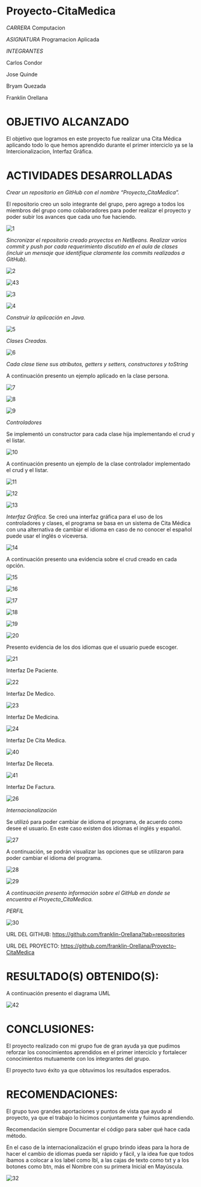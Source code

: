 # Proyecto-CitaMedica
*CARRERA*
Computacion

*ASIGNATURA*
Programacion Aplicada

*INTEGRANTES*

Carlos Condor

Jose Quinde

Bryam Quezada

Franklin Orellana

# OBJETIVO ALCANZADO

El objetivo que logramos en este proyecto fue realizar una Cita Médica aplicando todo lo que hemos aprendido durante el primer interciclo ya se la Intercionalizacion, Interfaz Gráfica.

# ACTIVIDADES DESARROLLADAS
*Crear un repositorio en GitHub con el nombre “Proyecto_CitaMedica”.*

El repositorio creo un solo integrante del grupo, pero agrego a todos los miembros del grupo como colaboradores para poder realizar el proyecto y poder subir los avances que cada uno fue haciendo.

![1](https://user-images.githubusercontent.com/49033454/58679728-65b90480-832a-11e9-9c0e-76b6d51b258b.png)

*Sincronizar el repositorio creado proyectos en NetBeans. Realizar varios commit y push por cada requerimiento discutido en el aula de clases (incluir un mensaje que identifique claramente los commits realizados a GitHub).*

![2](https://user-images.githubusercontent.com/49033454/58694666-32da3500-8359-11e9-95a8-a5d1af15115b.png)

![43](https://user-images.githubusercontent.com/49033454/58694690-438aab00-8359-11e9-8164-f5443c3898ab.png)


![3](https://user-images.githubusercontent.com/49033454/58679732-68b3f500-832a-11e9-9474-903e3874ee5d.png)

![4](https://user-images.githubusercontent.com/49033454/58679736-6baee580-832a-11e9-81e9-8f629bd7fcc4.png)

*Construir la aplicación en Java.*

![5](https://user-images.githubusercontent.com/49033454/58679743-6e113f80-832a-11e9-9349-d8143c1a40a6.png)

*Clases Creadas.*


![6](https://user-images.githubusercontent.com/49033454/58679747-70739980-832a-11e9-94cb-974a3be07a28.png)

*Cada clase tiene sus atributos, getters y setters, constructores y toString*

A continuación presento un ejemplo aplicado en la clase persona.


![7](https://user-images.githubusercontent.com/49033454/58679751-74072080-832a-11e9-9cb2-6b3c89451c27.png)

![8](https://user-images.githubusercontent.com/49033454/58679755-779aa780-832a-11e9-8fe6-70d365c78d15.png)

![9](https://user-images.githubusercontent.com/49033454/58679757-7a959800-832a-11e9-91d8-afd1cde9092e.png)

*Controladores*

Se implementó un constructor para cada clase hija implementando el crud y el listar.

![10](https://user-images.githubusercontent.com/49033454/58679761-7cf7f200-832a-11e9-8667-c3814b2ff6ff.png)

A continuación presento un ejemplo de la clase controlador implementado el crud y el listar.

![11](https://user-images.githubusercontent.com/49033454/58679766-7f5a4c00-832a-11e9-95d0-b741e33188c7.png)

![12](https://user-images.githubusercontent.com/49033454/58679767-82553c80-832a-11e9-84bd-87fc45a5a443.png)

![13](https://user-images.githubusercontent.com/49033454/58679769-85502d00-832a-11e9-9d28-1c9acdd45cac.png)

*Interfaz Gráfica.*
Se creó una interfaz gráfica para el uso de los controladores y clases, el programa se basa en un sistema de Cita Médica con una alternativa de cambiar el idioma en caso de no conocer el español puede usar el inglés o viceversa.

![14](https://user-images.githubusercontent.com/49033454/58679771-87b28700-832a-11e9-8402-facc63ecf7d6.png)

A continuación presento una evidencia sobre el crud creado en cada opción.

![15](https://user-images.githubusercontent.com/49033454/58679774-8a14e100-832a-11e9-92f8-4a175ae581d5.png)

![16](https://user-images.githubusercontent.com/49033454/58679778-8bdea480-832a-11e9-82d8-4d1ac41f89ee.png)

![17](https://user-images.githubusercontent.com/49033454/58679781-8ed99500-832a-11e9-9ab1-13216e0bb373.png)

![18](https://user-images.githubusercontent.com/49033454/58679783-90a35880-832a-11e9-9a26-c7422700c074.png)

![19](https://user-images.githubusercontent.com/49033454/58679786-926d1c00-832a-11e9-888e-4ca5cc269f8e.png)

![20](https://user-images.githubusercontent.com/49033454/58679789-9436df80-832a-11e9-8b5e-11ea391db729.png)


Presento evidencia de los dos idiomas que el usuario puede escoger.

![21](https://user-images.githubusercontent.com/49033454/58679791-9600a300-832a-11e9-8b4b-61b0f9b393c7.png)

Interfaz De Paciente.

![22](https://user-images.githubusercontent.com/49033454/58679793-99942a00-832a-11e9-803a-f4b55b5b99f0.png)

Interfaz De Medico.

![23](https://user-images.githubusercontent.com/49033454/58679796-9bf68400-832a-11e9-9691-322088453594.png)

Interfaz De Medicina.

![24](https://user-images.githubusercontent.com/49033454/58679798-9e58de00-832a-11e9-8009-10a998458ae3.png)

Interfaz De Cita Medica.


![40](https://user-images.githubusercontent.com/49033454/58694290-42a54980-8358-11e9-81c5-7bdb2f8d3767.png)

Interfaz De Receta.

![41](https://user-images.githubusercontent.com/49033454/58694292-45a03a00-8358-11e9-8ac0-4464114f3d8d.png)

Interfaz De Factura.

![26](https://user-images.githubusercontent.com/49033454/58679802-a022a180-832a-11e9-98ac-e153751002e4.png)


*Internacionalización*

Se utilizó para poder cambiar de idioma el programa, de acuerdo como desee el usuario. En este caso existen dos idiomas el inglés y español.

![27](https://user-images.githubusercontent.com/49033454/58679805-a31d9200-832a-11e9-97b2-1c482dfab354.png)

A continuación, se podrán visualizar las opciones que se utilizaron para poder cambiar el idioma del programa.

![28](https://user-images.githubusercontent.com/49033454/58679808-a57fec00-832a-11e9-9ad9-ef6449f366b7.png)

![29](https://user-images.githubusercontent.com/49033454/58679811-a749af80-832a-11e9-9221-1bd668e77c48.png)

*A continuación presento información sobre el GitHub en donde se encuentra el Proyecto_CitaMedica.*

*PERFIL*

![30](https://user-images.githubusercontent.com/49033454/58679817-aa44a000-832a-11e9-9131-4c84baa14bb8.png)

URL DEL GITHUB: https://github.com/franklin-Orellana?tab=repositories

URL DEL PROYECTO: https://github.com/franklin-Orellana/Proyecto-CitaMedica

# RESULTADO(S) OBTENIDO(S):

A continuación presento el diagrama UML 

![42](https://user-images.githubusercontent.com/49033454/58694296-489b2a80-8358-11e9-8f18-be8af3eee896.png)

# CONCLUSIONES:

El proyecto realizado con mi grupo fue de gran ayuda ya que pudimos reforzar los conocimientos aprendidos en el primer interciclo y fortalecer conocimientos mutuamente con los integrantes del grupo.

El proyecto tuvo éxito ya que obtuvimos los resultados esperados.

# RECOMENDACIONES:	

El grupo tuvo grandes aportaciones y puntos de vista que ayudo al proyecto, ya que el trabajo lo hicimos conjuntamente y fuimos aprendiendo.

Recomendación siempre Documentar el código para saber qué hace cada método.

En el caso de la internacionalización el grupo brindo ideas para la hora de hacer el cambio de idiomas pueda ser rápido y fácil, y la idea fue que todos íbamos a colocar a los label como lbl, a las cajas de texto como txt y a los botones como btn, más el Nombre con su primera Inicial en Mayúscula.

![32](https://user-images.githubusercontent.com/49033454/58679819-ac0e6380-832a-11e9-8ada-12c0d544c195.png)






